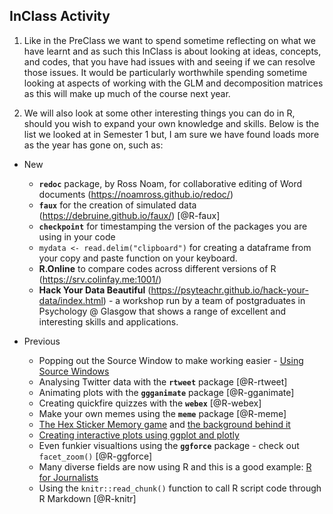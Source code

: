 ## InClass Activity

1. Like in the PreClass we want to spend sometime reflecting on what we have learnt and as such this InClass is about looking at ideas, concepts, and codes, that you have had issues with and seeing if we can resolve those issues. It would be particularly worthwhile spending sometime looking at aspects of working with the GLM and decomposition matrices as this will make up much of the course next year.

2. We will also look at some other interesting things you can do in R, should you wish to expand your own knowledge and skills. Below is the list we looked at in Semester 1 but, I am sure we have found loads more as the year has gone on, such as:

* New

     - **`redoc`** package, by Ross Noam, for collaborative editing of Word documents (https://noamross.github.io/redoc/)
     - **`faux`** for the creation of simulated data (https://debruine.github.io/faux/) [@R-faux]
     - **`checkpoint`** for timestamping the version of the packages you are using in your code
     - `mydata <- read.delim("clipboard")` for creating a dataframe from your copy and paste function on your keyboard.
     - **R.Online** to compare codes across different versions of R (https://srv.colinfay.me:1001/)
     - **Hack Your Data Beautiful** (https://psyteachr.github.io/hack-your-data/index.html) - a workshop run by a team of postgraduates in Psychology @ Glasgow that shows a range of excellent and interesting skills and applications.

* Previous

    - Popping out the Source Window to make working easier - <a href="https://support.rstudio.com/hc/en-us/articles/207126217-Using-Source-Windows" target = "_blank">Using Source Windows</a>
    - Analysing Twitter data with the **`rtweet`** package [@R-rtweet]
    - Animating plots with the **`ggganimate`** package [@R-gganimate]
    - Creating quickfire quizzes with the **`webex`** [@R-webex]
    - Make your own memes using the **`meme`** package [@R-meme]
    - <a href="https://dreamrs.shinyapps.io/memory-hex/" target = "_blank">The Hex Sticker Memory game</a> and <a href="https://community.rstudio.com/t/shiny-contest-submission-hex-memory-game/25336" target = "_blank">the background behind it</a>
    - <a href = "https://datatitian.com/how-to-turn-your-ggplot2-visualization-into-an-interactive-tweet/" target = "_blank">Creating interactive plots using ggplot and plotly</a>
    - Even funkier visualtions using the **`ggforce`** package - check out `facet_zoom()` [@R-ggforce]
    - Many diverse fields are now using R and this is a good example: <a href = "https://learn.r-journalism.com/en/" target = "_blank">R for Journalists</a>
    - Using the `knitr::read_chunk()` function to call R script code through R Markdown [@R-knitr]
